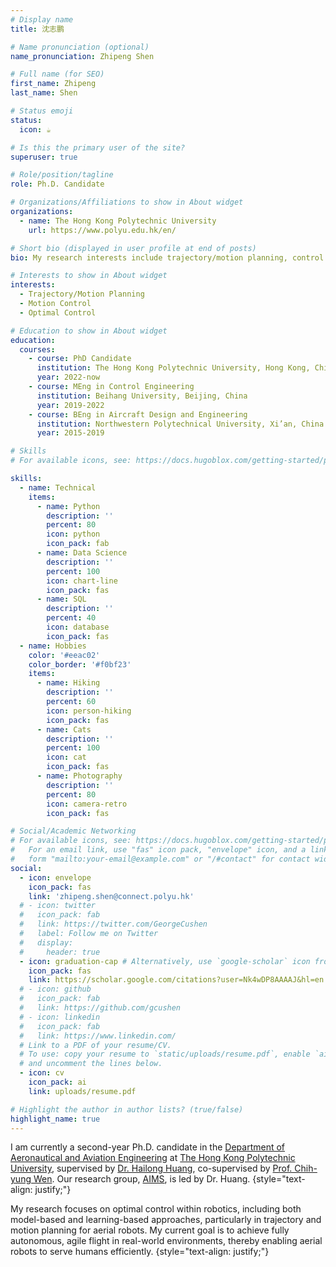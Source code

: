 ```yaml
---
# Display name
title: 沈志鹏

# Name pronunciation (optional)
name_pronunciation: Zhipeng Shen

# Full name (for SEO)
first_name: Zhipeng
last_name: Shen

# Status emoji
status:
  icon: ☕️

# Is this the primary user of the site?
superuser: true

# Role/position/tagline
role: Ph.D. Candidate

# Organizations/Affiliations to show in About widget
organizations:
  - name: The Hong Kong Polytechnic University
    url: https://www.polyu.edu.hk/en/

# Short bio (displayed in user profile at end of posts)
bio: My research interests include trajectory/motion planning, control and machine learning in robotics.

# Interests to show in About widget
interests:
  - Trajectory/Motion Planning
  - Motion Control
  - Optimal Control

# Education to show in About widget
education:
  courses:
    - course: PhD Candidate
      institution: The Hong Kong Polytechnic University, Hong Kong, China
      year: 2022-now
    - course: MEng in Control Engineering
      institution: Beihang University, Beijing, China
      year: 2019-2022
    - course: BEng in Aircraft Design and Engineering
      institution: Northwestern Polytechnical University, Xi’an, China
      year: 2015-2019

# Skills
# For available icons, see: https://docs.hugoblox.com/getting-started/page-builder/#icons

skills:
  - name: Technical
    items:
      - name: Python
        description: ''
        percent: 80
        icon: python
        icon_pack: fab
      - name: Data Science
        description: ''
        percent: 100
        icon: chart-line
        icon_pack: fas
      - name: SQL
        description: ''
        percent: 40
        icon: database
        icon_pack: fas
  - name: Hobbies
    color: '#eeac02'
    color_border: '#f0bf23'
    items:
      - name: Hiking
        description: ''
        percent: 60
        icon: person-hiking
        icon_pack: fas
      - name: Cats
        description: ''
        percent: 100
        icon: cat
        icon_pack: fas
      - name: Photography
        description: ''
        percent: 80
        icon: camera-retro
        icon_pack: fas

# Social/Academic Networking
# For available icons, see: https://docs.hugoblox.com/getting-started/page-builder/#icons
#   For an email link, use "fas" icon pack, "envelope" icon, and a link in the
#   form "mailto:your-email@example.com" or "/#contact" for contact widget.
social:
  - icon: envelope
    icon_pack: fas
    link: 'zhipeng.shen@connect.polyu.hk'
  # - icon: twitter
  #   icon_pack: fab
  #   link: https://twitter.com/GeorgeCushen
  #   label: Follow me on Twitter
  #   display:
  #     header: true
  - icon: graduation-cap # Alternatively, use `google-scholar` icon from `ai` icon pack
    icon_pack: fas
    link: https://scholar.google.com/citations?user=Nk4wDP8AAAAJ&hl=en
  # - icon: github
  #   icon_pack: fab
  #   link: https://github.com/gcushen
  # - icon: linkedin
  #   icon_pack: fab
  #   link: https://www.linkedin.com/
  # Link to a PDF of your resume/CV.
  # To use: copy your resume to `static/uploads/resume.pdf`, enable `ai` icons in `params.yaml`,
  # and uncomment the lines below.
  - icon: cv
    icon_pack: ai
    link: uploads/resume.pdf

# Highlight the author in author lists? (true/false)
highlight_name: true
---
```


I am currently a second-year Ph.D. candidate in the [Department of Aeronautical and Aviation Engineering](https://www.polyu.edu.hk/en/aae/) at [The Hong Kong Polytechnic University](https://www.polyu.edu.hk/), supervised by [Dr. Hailong Huang](https://www.polyu.edu.hk/en/aae/people/academic-staff/dr-huang-hailong/), co-supervised by [Prof. Chih-yung Wen](https://www.polyu.edu.hk/aae/people/academic-staff/ir-prof-wen-chih-yung/). Our research group, [AIMS](https://sites.google.com/view/hailong-huang/home), is led by Dr. Huang.
{style="text-align: justify;"}

My research focuses on optimal control within robotics, including both model-based and learning-based approaches, particularly in trajectory and motion planning for aerial robots. My current goal is to achieve fully autonomous, agile flight in real-world environments, thereby enabling aerial robots to serve humans efficiently.
{style="text-align: justify;"}
